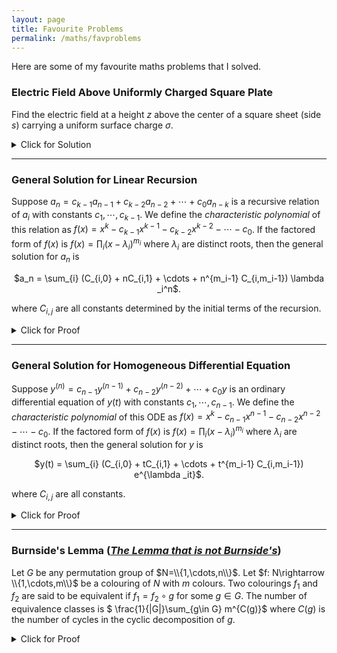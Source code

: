 ```yaml
---
layout: page
title: Favourite Problems
permalink: /maths/favproblems
---
```


Here are some of my favourite maths problems that I solved.

### Electric Field Above Uniformly Charged Square Plate

Find the electric field at a height $z$ above the center of a square sheet (side $s$) carrying a uniform surface charge $\sigma$.

<div class="boxed">
<details>
<summary> <span class="click">Click for Solution</span> </summary>
*Answer*: $\frac{\sigma}{2\varepsilon_0}\left[\frac{4}{\pi}\arctan\left(\sqrt{1+s^2/2z^2}\right)-1\right]$

*Proof*:
  $$\begin{aligned}\int_0^\frac{\pi}{4}\frac{d\theta}{\sqrt{k^2+\sec^2\theta}} &= \int_0^\frac{\pi}{4}\frac{\cos\theta \ d\theta}{\sqrt{k^2\cos^2\theta+1}}\\
    &= \int_0^{1/\sqrt{2}}\frac{du}{\sqrt{k^2(1-u^2)+1}}\\
    &= \frac{1}{k}\int_0^{1/\sqrt{2}}\frac{du}{\sqrt{(1+k^{-2} - u^2)}}\\
    &= \frac{1}{k}\arcsin\left(\frac{1/\sqrt{2}}{\sqrt{1+k^{-2}}}\right)\\
    &= \frac{1}{k}\arctan\left(\frac{k}{\sqrt{k^2+2}}\right)\end{aligned}$$
Let $\triangle$ be the triangle with vertices $(0,0),(1,0),(1,1)$.
  $$\begin{aligned}f(k) & = \int_{-1}^1 \int_{-1}^1 \frac{dx \ dy}{(k^2+x^2+y^2)^{3/2}}\\
    &= 8\iint_{\triangle} \frac{dx \ dy}{(k^2+x^2+y^2)^{3/2}}\\
    &= 8\int_0^{\frac{\pi}{4}} \int_{0}^{\sec\theta} \frac{r \ dr \ d\theta}{(k^2+r^2)^{3/2}}\\
    &= 4\int_0^{\frac{\pi}{4}} \left[\int_{0}^{\sec\theta} \frac{d(k^2+r^2)}{(k^2+r^2)^{3/2}}\right]  d\theta\\
    &= 8\int_0^{\frac{\pi}{4}} \left[\frac{1}{k} - \frac{1}{\sqrt{k^2+\sec^2\theta}}\right] d\theta\\
    &= \frac{2\pi}{k} - \frac{8}{k}\arctan\left(\frac{k}{\sqrt{k^2+2}}\right)\end{aligned}$$
Find the electric field at a height $z$ above the center of a square sheet (side $s$) carrying a uniform surface charge $\sigma$.
  $$\begin{aligned}V(z) &= \frac{1}{4\pi \varepsilon_0} \int_{S} \frac{dq}{r} = \frac{\sigma}{4\pi \varepsilon_0}  \int_S \frac{dx \ dy}{\sqrt{z^2+x^2+y^2}}\\
    E(z) = - \frac{\partial V}{\partial z} &= \frac{\sigma}{4\pi \varepsilon_0} \int_{-s/2}^{s/2}\int_{-s/2}^{s/2} \frac{z\ dx \ dy}{(z^2+x^2+y^2)^{3/2}}\\
    &= \frac{\sigma z}{2\pi \varepsilon_0 s} \int_{-s/2}^{s/2}\int_{-s/2}^{s/2} \frac{d(2x/s) \ d(2y/s)}{((2z/s)^2+(2x/s)^2+(2y/s)^2)^{3/2}}\\
    &= \frac{\sigma z}{2\pi \varepsilon_0 s} f(2z/s)\\
    &= \frac{\sigma}{2\varepsilon_0}\left[1 - \frac{4}{\pi}\arctan\left(\frac{z}{\sqrt{z^2+s^2/2}}\right)\right]\\
    &= \frac{\sigma}{2\varepsilon_0}\left[\frac{4}{\pi}\arctan\left(\sqrt{1+s^2/2z^2}\right)-1\right]\end{aligned}$$
</details>
</div>

<hr/>

### General Solution for Linear Recursion

Suppose $a_n = c_{k-1}a_{n-1}+c_{k-2}a_{n-2}+\cdots + c_{0}a_{n-k}$ is a recursive relation of $a_i$ with constants $c_1,\cdots,c_{k-1}$. We define the _characteristic polynomial_ of this relation as $f(x) = x^k - c_{k-1}x^{k-1}- c_{k-2}x^{k-2} - \cdots - c_0$. If the factored form of $f(x)$ is $f(x) = \prod _i (x-\lambda _i)^{m_i}$ where $\lambda _i$ are distinct roots, then the general solution for $a_n$ is

<p align=center> $a_n = \sum_{i} (C_{i,0} + nC_{i,1} + \cdots + n^{m_i-1} C_{i,m_i-1}) \lambda _i^n$. </p>

where $C_{i,j}$ are all constants determined by the initial terms of the recursion.

<div class="boxed">
<details>
<summary> <span class="click">Click for Proof</span> </summary> 
Let $\vec{v_n}=[a_n,a_{n-1},\cdots,a_{n-k+1}]$ for each $n\in \mathbb{Z}$. Note that if $M$ is the matrix
<p align=center>
$\begin{bmatrix}
c_{k-1} & 1 & 0 & \cdots & 0\\
c_{k-2} & 0 & 1 & \cdots & 0\\
c_{k-3} & 0 & 0 & \cdots & 0\\
\vdots & \vdots & \vdots & \ddots & \vdots\\
c_0 & 0 & 0 & \cdots & 0
\end{bmatrix}$
</p>
then $\vec{v_n}M = \vec{v_{n+1}}$ and thus $\vec{v_n} = \vec{v_0} M^n$. It is easy to verify that $\text{det}(xI-M)=f(x)$ via induction by expanding the last row. Write $M=P^{-1} J P$ in Jordan Form. Hence $\vec{v_n} = \vec{v_0}P^{-1}J^n P$. Recall that $J^n$ is made up of $n$-th powers of Jordan blocks, whose entries are all in the form $\lambda _i^{n-j} \binom{n}{j}$ etc. $\binom{n}{j}$ is just a polynomial in $n$. Expanded out, the first entry $a_n$ of $\vec{v_n}$ definitely has the form as stated in the problem.
</details>
</div>

<hr/>

### General Solution for Homogeneous Differential Equation

Suppose $y^{(n)} = c_{n-1}y^{(n-1)} + c_{n-2}y^{(n-2)} + \cdots + c_0 y$ is an ordinary differential equation of $y(t)$ with constants $c_1,\cdots,c_{n-1}$. We define the _characteristic polynomial_ of this ODE as $f(x) = x^k - c_{n-1}x^{n-1}- c_{n-2}x^{n-2} - \cdots - c_0$. If the factored form of $f(x)$ is $f(x) = \prod _i (x-\lambda _i)^{m_i}$ where $\lambda _i$ are distinct roots, then the general solution for $y$ is

<p align=center> $y(t) = \sum_{i} (C_{i,0} + tC_{i,1} + \cdots + t^{m_i-1} C_{i,m_i-1}) e^{\lambda _it}$. </p>

where $C_{i,j}$ are all constants.

<div class="boxed">
<details>
<summary> <span class="click">Click for Proof</span> </summary> 
We proceed like the previous problem. Let $\vec{v}=[y^{(n-1)},y^{(n-2)},\cdots,y]$ for each $n\in \mathbb{Z}$. Note that if $M$ is the matrix
<p align=center>
$\begin{bmatrix}
c_{n-1} & 1 & 0 & \cdots & 0\\
c_{n-2} & 0 & 1 & \cdots & 0\\
c_{n-3} & 0 & 0 & \cdots & 0\\
\vdots & \vdots & \vdots & \ddots & \vdots\\
c_0 & 0 & 0 & \cdots & 0
\end{bmatrix}$
</p>
then $\vec{v}M = \frac{d\vec{v}}{dt}$. Using the useful property of matrix exponentials, $\vec{v}=\vec{v_0}e^{tM}$ for some constant $\vec{v_0}$. Write $M$ as the Jordan form and proceed as the previous problem.
</details>
</div>

<hr/>

### Burnside's Lemma ([_The Lemma that is not Burnside's_](https://en.wikipedia.org/wiki/Burnside%27s_lemma))

Let $G$ be any permutation group of $N=\\{1,\cdots,n\\}$. Let $f: N\rightarrow \\{1,\cdots,m\\}$ be a colouring of $N$ with $m$ colours. Two colourings $f_1$ and $f_2$ are said to be equivalent if $f_1=f_2 \circ g$ for some $g\in G$. The number of equivalence classes is $ \frac{1}{|G|}\sum_{g\in G} m^{C(g)}$
where $C(g)$ is the number of cycles in the cyclic decomposition of $g$.

<div class="boxed">
<details>
<summary> <span class="click">Click for Proof</span> </summary> 
Let $G$ act on the set $S= \{f_i\}$ of colourings by the rule $g(f) = f \circ g$. The number of colourings fixed by an element $g\in G$ is exactly $m^{C(g)}$ because for such colourings, every element of $\{1,\cdots,n\}$ situated in the same cycle of $g$ must have the same colour and elements situated in different cycles can freely have different colours. Therefore, using double counting, $\sum_{g\in G} m^{C(g)} = \sum_{f \in S} |\text{Stab}(f)|$. By the Orbit-Stabiliser theorem, $|\text{Stab}(f)| = \frac{|G|}{|O_f|} $ where $O_f$ is the orbit of $f$. In conclusion, the number of orbits in total is $\sum_{f\in S} \frac{1}{|O_f|} = \sum_{f\in S} \frac{|\text{Stab}(f)|}{|G|} = \frac{1}{|G|} \sum_{g\in G} m^{C(g)}$.
</details>
</div>
